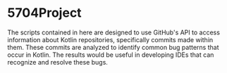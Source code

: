 # 5704Project
The scripts contained in here are designed to use GitHub's API to access information about Kotlin repositories, 
specifically commits made within them. These commits are analyzed to identify common bug patterns that occur in
Kotlin. The results would be useful in developing IDEs that can recognize and resolve these bugs.
